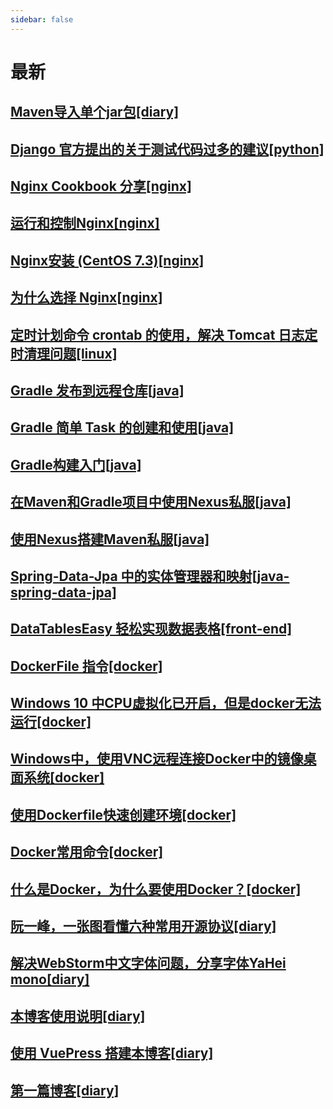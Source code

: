 ```yaml
---
sidebar: false
---
```

# 最新
## [Maven导入单个jar包[diary]](diary/6.md)
## [Django 官方提出的关于测试代码过多的建议[python]](python/1.md)
## [Nginx Cookbook 分享[nginx]](nginx/4.md)
## [运行和控制Nginx[nginx]](nginx/3.md)
## [Nginx安装 (CentOS 7.3)[nginx]](nginx/2.md)
## [为什么选择 Nginx[nginx]](nginx/1.md)
## [定时计划命令 crontab 的使用，解决 Tomcat 日志定时清理问题[linux]](linux/1.md)
## [Gradle 发布到远程仓库[java]](java/5.md)
## [Gradle 简单 Task 的创建和使用[java]](java/4.md)
## [Gradle构建入门[java]](java/3.md)
## [在Maven和Gradle项目中使用Nexus私服[java]](java/2.md)
## [使用Nexus搭建Maven私服[java]](java/1.md)
## [Spring-Data-Jpa 中的实体管理器和映射[java-spring-data-jpa]](java-spring-data-jpa/1.md)
## [DataTablesEasy 轻松实现数据表格[front-end]](front-end/1.md)
## [DockerFile 指令[docker]](docker/6.md)
## [Windows 10 中CPU虚拟化已开启，但是docker无法运行[docker]](docker/5.md)
## [Windows中，使用VNC远程连接Docker中的镜像桌面系统[docker]](docker/4.md)
## [使用Dockerfile快速创建环境[docker]](docker/3.md)
## [Docker常用命令[docker]](docker/2.md)
## [什么是Docker，为什么要使用Docker？[docker]](docker/1.md)
## [阮一峰，一张图看懂六种常用开源协议[diary]](diary/5.md)
## [解决WebStorm中文字体问题，分享字体YaHei mono[diary]](diary/4.md)
## [本博客使用说明[diary]](diary/3.md)
## [使用 VuePress 搭建本博客[diary]](diary/2.md)
## [第一篇博客[diary]](diary/1.md)
